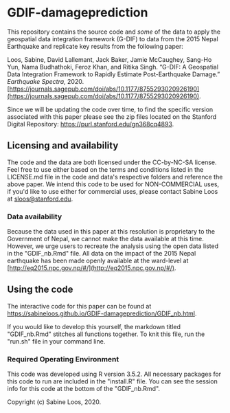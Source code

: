 # GDIF-damageprediction

This repository contains the source code and *some* of the data to apply the geospatial data integration framework (G-DIF) to data from the 2015 Nepal Earthquake and replicate key results from the following paper:

Loos, Sabine, David Lallemant, Jack Baker, Jamie McCaughey, Sang-Ho Yun, Nama Budhathoki, Feroz Khan, and Ritika Singh. “G-DIF: A Geospatial Data Integration Framework to Rapidly Estimate Post-Earthquake Damage.” *Earthquake Spectra*, 2020. [https://journals.sagepub.com/doi/abs/10.1177/8755293020926190](https://journals.sagepub.com/doi/abs/10.1177/8755293020926190).

Since we will be updating the code over time, to find the specific version associated with this paper please see the zip files located on the Stanford Digital Repository:  https://purl.stanford.edu/gn368cq4893.

## Licensing and availability

The code and the data are both licensed under the CC-by-NC-SA license. Feel free to use either based on the terms and conditions listed in the LICENSE.md file in the code and data's respective folders and reference the above paper. We intend this code to be used for NON-COMMERCIAL uses, if you'd like to use either for commercial uses, please contact Sabine Loos at  [sloos@stanford.edu](mailto::sloos@stanford.edu).

### Data availability

Because the data used in this paper at this resolution is proprietary to the Government of Nepal, we cannot make the data available at this time. However, we urge users to recreate the analysis using the open data listed in the "GDIF_nb.Rmd" file. All data on the impact of the 2015 Nepal earthquake has been made openly available at the ward-level at [http://eq2015.npc.gov.np/#/](http://eq2015.npc.gov.np/#/).



## Using the code

The interactive code for this paper can be found at  https://sabineloos.github.io/GDIF-damageprediction/GDIF_nb.html.

If you would like to develop this yourself, the markdown titled "GDIF_nb.Rmd" stitches all functions together. To knit this file, run the "run.sh" file in your command line.

### Required Operating Environment

This code was developed using R version 3.5.2. All necessary packages for this code to run are included in the "install.R" file. You can see the session info for this code at the bottom of the "GDIF_nb.Rmd".

Copyright (c) Sabine Loos, 2020.
